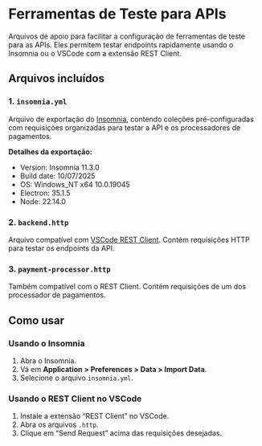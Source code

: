 # Ferramentas de Teste para APIs

Arquivos de apoio para facilitar a configuração de ferramentas de teste para as APIs. Eles permitem testar endpoints rapidamente usando o Insomnia ou o VSCode com a extensão REST Client.

## Arquivos incluídos

### 1. `insomnia.yml`

Arquivo de exportação do [Insomnia](https://insomnia.rest/), contendo coleções pré-configuradas com requisições organizadas para testar a API e os processadores de pagamentos.

**Detalhes da exportação:**

- Version: Insomnia 11.3.0
- Build date: 10/07/2025
- OS: Windows_NT x64 10.0.19045
- Electron: 35.1.5
- Node: 22.14.0

### 2. `backend.http`

Arquivo compatível com [VSCode REST Client](https://marketplace.visualstudio.com/items?itemName=humao.rest-client). Contém requisições HTTP para testar os endpoints da API.

### 3. `payment-processor.http`

Também compatível com o REST Client. Contém requisições de um dos processador de pagamentos.

## Como usar

### Usando o Insomnia

1. Abra o Insomnia.
2. Vá em **Application > Preferences > Data > Import Data**.
3. Selecione o arquivo `insomnia.yml`.

### Usando o REST Client no VSCode

1. Instale a extensão “REST Client” no VSCode.
2. Abra os arquivos `.http`.
3. Clique em “Send Request” acima das requisições desejadas.
